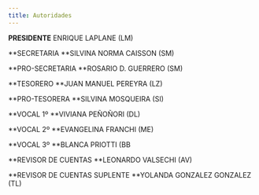 ```yaml
---
title: Autoridades
---
```

**PRESIDENTE** ENRIQUE LAPLANE (LM)

**SECRETARIA **SILVINA NORMA CAISSON (SM)

**PRO-SECRETARIA **ROSARIO D. GUERRERO (SM)

**TESORERO **JUAN MANUEL PEREYRA (LZ)

**PRO-TESORERA **SILVINA MOSQUEIRA (SI)

**VOCAL 1º **VIVIANA PEÑOÑORI (DL)

**VOCAL 2º **EVANGELINA FRANCHI (ME)

**VOCAL 3º **BLANCA PRIOTTI (BB

**REVISOR DE CUENTAS **LEONARDO VALSECHI (AV)

**REVISOR DE CUENTAS SUPLENTE **YOLANDA GONZALEZ GONZALEZ (TL)
